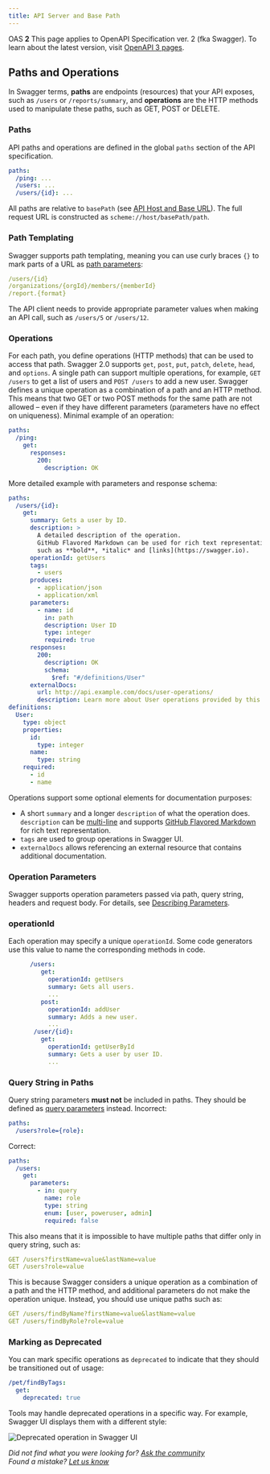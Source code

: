 ```yaml
---
title: API Server and Base Path
---
```


OAS **2** This page applies to OpenAPI Specification ver. 2 (fka Swagger). To learn about the latest version, visit [OpenAPI 3 pages](/docs/specification/paths-and-operations/).

## Paths and Operations

In Swagger terms, **paths** are endpoints (resources) that your API exposes, such as `/users` or `/reports/summary`, and **operations** are the HTTP methods used to manipulate these paths, such as GET, POST or DELETE.

### Paths

API paths and operations are defined in the global `paths` section of the API specification.

```yaml
paths:
  /ping: ...
  /users: ...
  /users/{id}: ...
```

All paths are relative to `basePath` (see [API Host and Base URL](/docs/specification/2-0/api-host-and-base-path/)). The full request URL is constructed as `scheme://host/basePath/path`.

### Path Templating

Swagger supports path templating, meaning you can use curly braces `{}` to mark parts of a URL as [path parameters](/docs/specification/2-0/describing-parameters/#path-parameters):

```yaml
/users/{id}
/organizations/{orgId}/members/{memberId}
/report.{format}
```

The API client needs to provide appropriate parameter values when making an API call, such as `/users/5` or `/users/12`.

### Operations

For each path, you define operations (HTTP methods) that can be used to access that path. Swagger 2.0 supports `get`, `post`, `put`, `patch`, `delete`, `head`, and `options`. A single path can support multiple operations, for example, `GET /users` to get a list of users and `POST /users` to add a new user. Swagger defines a unique operation as a combination of a path and an HTTP method. This means that two GET or two POST methods for the same path are not allowed – even if they have different parameters (parameters have no effect on uniqueness). Minimal example of an operation:

```yaml
paths:
  /ping:
    get:
      responses:
        200:
          description: OK
```

More detailed example with parameters and response schema:

```yaml
paths:
  /users/{id}:
    get:
      summary: Gets a user by ID.
      description: >
        A detailed description of the operation.
        GitHub Flavored Markdown can be used for rich text representation,
        such as **bold**, *italic* and [links](https://swagger.io).
      operationId: getUsers
      tags:
        - users
      produces:
        - application/json
        - application/xml
      parameters:
        - name: id
          in: path
          description: User ID
          type: integer
          required: true
      responses:
        200:
          description: OK
          schema:
            $ref: "#/definitions/User"
      externalDocs:
        url: http://api.example.com/docs/user-operations/
        description: Learn more about User operations provided by this API.
definitions:
  User:
    type: object
    properties:
      id:
        type: integer
      name:
        type: string
    required:
      - id
      - name
```

Operations support some optional elements for documentation purposes:

- A short `summary` and a longer `description` of what the operation does. `description` can be [multi-line](http://stackoverflow.com/questions/3790454/in-yaml-how-do-i-break-a-string-over-multiple-lines) and supports [GitHub Flavored Markdown](https://guides.github.com/features/mastering-markdown/) for rich text representation.
- `tags` are used to group operations in Swagger UI.
- `externalDocs` allows referencing an external resource that contains additional documentation.

### Operation Parameters

Swagger supports operation parameters passed via path, query string, headers and request body. For details, see [Describing Parameters](/docs/specification/2-0/describing-parameters/#query-parameters).

### operationId

Each operation may specify a unique `operationId`. Some code generators use this value to name the corresponding methods in code.

```yaml
      /users:
         get:
           operationId: getUsers
           summary: Gets all users.
           ...
         post:
           operationId: addUser
           summary: Adds a new user.
           ...
       /user/{id}:
         get:
           operationId: getUserById
           summary: Gets a user by user ID.
           ...
```

### Query String in Paths

Query string parameters **must not** be included in paths. They should be defined as [query parameters](/docs/specification/2-0/describing-parameters/#query-parameters) instead. Incorrect:

```yaml
paths:
  /users?role={role}:
```

Correct:

```yaml
paths:
  /users:
    get:
      parameters:
        - in: query
          name: role
          type: string
          enum: [user, poweruser, admin]
          required: false
```

This also means that it is impossible to have multiple paths that differ only in query string, such as:

```yaml
GET /users?firstName=value&lastName=value
GET /users?role=value
```

This is because Swagger considers a unique operation as a combination of a path and the HTTP method, and additional parameters do not make the operation unique. Instead, you should use unique paths such as:

```yaml
GET /users/findByName?firstName=value&lastName=value
GET /users/findByRole?role=value
```

### Marking as Deprecated

You can mark specific operations as `deprecated` to indicate that they should be transitioned out of usage:

```yaml
/pet/findByTags:
  get:
    deprecated: true
```

Tools may handle deprecated operations in a specific way. For example, Swagger UI displays them with a different style:

![Deprecated operation in Swagger UI](/swagger/media/Images/deprecated.png)

_Did not find what you were looking for? [Ask the community](https://community.smartbear.com/t5/Swagger-Open-Source-Tools/bd-p/SwaggerOSTools)  
Found a mistake? [Let us know](https://github.com/swagger-api/swagger.io/issues)_
